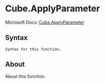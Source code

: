 # Cube.ApplyParameter

Microsoft Docs: [Cube.ApplyParameter](https://docs.microsoft.com/en-us/powerquery-m/cube-applyparameter)

## Syntax

```
Syntax for this function.
```

## About

About this function.

